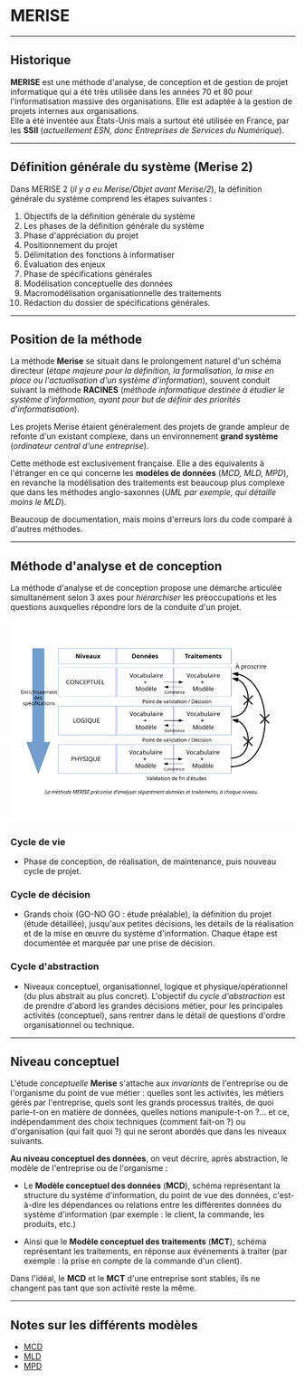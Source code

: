 # MERISE

---

## Historique

**MERISE** est une méthode d'analyse, de conception et de gestion de projet informatique qui a été très utilisée dans les années 70 et 80 pour l'informatisation massive des organisations. Elle est adaptée à la gestion de projets internes aux organisations.  
Elle a été inventée aux États-Unis mais a surtout été utilisée en France, par les **SSII** (_actuellement ESN, donc Entreprises de Services du Numérique_).

---

## Définition générale du système (Merise 2)

Dans MERISE 2 (_il y a eu Merise/Objet avant Merise/2_), la définition générale du système comprend les étapes suivantes :

1.  Objectifs de la définition générale du système
2.  Les phases de la définition générale du système
3.  Phase d'appréciation du projet
4.  Positionnement du projet
5.  Délimitation des fonctions à informatiser
6.  Évaluation des enjeux
7.  Phase de spécifications générales
8.  Modélisation conceptuelle des données
9.  Macromodélisation organisationnelle des traitements
10. Rédaction du dossier de spécifications générales.

---

## Position de la méthode

La méthode **Merise** se situait dans le prolongement naturel d'un schéma directeur (_étape majeure pour la définition, la formalisation, la mise en place ou l'actualisation d'un système d'information_), souvent conduit suivant la méthode **RACINES** (_méthode informatique destinée à étudier le système d'information, ayant pour but de définir des priorités d'informatisation_).

Les projets Merise étaient généralement des projets de grande ampleur de refonte d'un existant complexe, dans un environnement **grand système** (_ordinateur central d'une entreprise_).

Cette méthode est exclusivement française. Elle a des équivalents à l'étranger en ce qui concerne les **modèles de données** (_MCD, MLD, MPD_), en revanche la modélisation des traitements est beaucoup plus complexe que dans les méthodes anglo-saxonnes (_UML par exemple, qui détaille moins le MLD_).

Beaucoup de documentation, mais moins d'erreurs lors du code comparé à d'autres méthodes.

---

## Méthode d'analyse et de conception

La méthode d'analyse et de conception propose une démarche articulée simultanément selon 3 axes pour _hiérarchiser_ les préoccupations et les questions auxquelles répondre lors de la conduite d'un projet.

![MERISE](./images/MERISE.svg.png)

### Cycle de vie

- Phase de conception, de réalisation, de maintenance, puis nouveau cycle de projet.

### Cycle de décision

- Grands choix (GO-NO GO : étude préalable), la définition du projet (étude détaillée), jusqu'aux petites décisions, les détails de la réalisation et de la mise en œuvre du système d'information. Chaque étape est documentée et marquée par une prise de décision.

### Cycle d'abstraction

- Niveaux conceptuel, organisationnel, logique et physique/opérationnel (du plus abstrait au plus concret). L'objectif du _cycle d'abstraction_ est de prendre d'abord les grandes décisions métier, pour les principales activités (conceptuel), sans rentrer dans le détail de questions d'ordre organisationnel ou technique.

---

## Niveau conceptuel

L'étude _conceptuelle_ **Merise** s'attache aux _invariants_ de l'entreprise ou de l'organisme du point de vue métier : quelles sont les activités, les métiers gérés par l'entreprise, quels sont les grands processus traités, de quoi parle-t-on en matière de données, quelles notions manipule-t-on ?... et ce, indépendamment des choix techniques (comment fait-on ?) ou d'organisation (qui fait quoi ?) qui ne seront abordés que dans les niveaux suivants.

**Au niveau conceptuel des données**, on veut décrire, après abstraction, le modèle de l'entreprise ou de l'organisme :

- Le **Modèle conceptuel des données** (**MCD**), schéma représentant la structure du système d'information, du point de vue des données, c'est-à-dire les dépendances ou relations entre les différentes données du système d'information (par exemple : le client, la commande, les produits, etc.)

- Ainsi que le **Modèle conceptuel des traitements** (**MCT**), schéma représentant les traitements, en réponse aux événements à traiter (par exemple : la prise en compte de la commande d'un client).

Dans l'idéal, le **MCD** et le **MCT** d'une entreprise sont stables, ils ne changent pas tant que son activité reste la même.

---

## Notes sur les différents modèles

- [MCD](./notes/mcd.md)
- [MLD](./notes/mld.md)
- [MPD](./notes/mpd.md)
